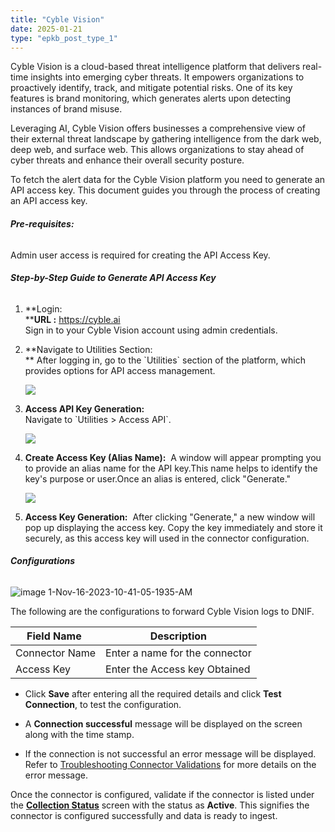 ```yaml
---
title: "Cyble Vision"
date: 2025-01-21
type: "epkb_post_type_1"
---
```


Cyble Vision is a cloud-based threat intelligence platform that delivers real-time insights into emerging cyber threats. It empowers organizations to proactively identify, track, and mitigate potential risks. One of its key features is brand monitoring, which generates alerts upon detecting instances of brand misuse.

Leveraging AI, Cyble Vision offers businesses a comprehensive view of their external threat landscape by gathering intelligence from the dark web, deep web, and surface web. This allows organizations to stay ahead of cyber threats and enhance their overall security posture.

To fetch the alert data for the Cyble Vision platform you need to generate an API access key. This document guides you through the process of creating an API access key.

###### **Pre-requisites:**

Admin user access is required for creating the API Access Key.

###### **Step-by-Step Guide to Generate API Access Key**

1. **Login:  
    ****URL :** https://cyble.ai  
    Sign in to your Cyble Vision account using admin credentials.

3. **Navigate to Utilities Section:  
    ** After logging in, go to the \`Utilities\` section of the platform, which provides options for API access management.  
      
      
    ![](images/AD_4nXdJ_yZ6zjxngj6TZUM9b16o_0ACkpT4m36Jao4EeoXDnG1hZxXVWsJWg0vyWuyZG6gzwuWp9428OvN1r6ni5KIdYz4Us9Vso5P_CpT-OoPL_cIe0dNXR1XGaOVaf1oToMb0rt9EpVWBWdkYiX82Iu1Vdt4?key=gFypGuMem_Ll46mDYbP8Zg)  
      
    

5. **Access API Key Generation:**    
    Navigate to \`Utilities > Access API\`.  
      
      
    ![](images/AD_4nXd1icrb-qBINEbzLTmhIcye_23h32O0kY_ayBnJEmhbyldUHBT3mDUC2rLrPi7HKXiWyCRIUoz-2ChpyOOshFHyFC4OR48kVT3-RAKaQToQ4_trvyWpTjD-jdd0-G_4FJlRHCAliEC2BrkcJ0RTGBQOSCE?key=gFypGuMem_Ll46mDYbP8Zg)  
      
    

7. **Create Access Key (Alias Name):**  A window will appear prompting you to provide an alias name for the API key.This name helps to identify the key's purpose or user.Once an alias is entered, click "Generate."  
      
      
    ![](images/AD_4nXcli-ISWk2EylNtxf16RtCSpzsiUtHJk6UTbUktZfUveN0oCpqn3-wjjBj88QYHV1hGE50HSE3L0qEc3uHDG4B44FmZm8PiosjXvgM67kYfkQxpUz6ETBzRp28ZA1Bw1Y4rSWYMEZUsypIiZVzUF7bIeOA?key=gFypGuMem_Ll46mDYbP8Zg)  
      
    

9. **Access Key Generation:**  After clicking "Generate," a new window will pop up displaying the access key. Copy the key immediately and store it securely, as this access key will used in the connector configuration.

###### **Configurations**

![image 1-Nov-16-2023-10-41-05-1935-AM](./images/image%201-Nov-16-2023-10-41-05-1935-AM.jpg)

The following are the configurations to forward Cyble Vision logs to DNIF.‌

| **Field Name**  | **Description** |
| --- | --- |
| Connector Name | Enter a name for the connector |
| Access Key | Enter the Access key Obtained |

- Click **Save** after entering all the required details and click **Test Connection**, to test the configuration.

- A **Connection successful** message will be displayed on the screen along with the time stamp.

- If the connection is not successful an error message will be displayed. Refer to [Troubleshooting Connector Validations](https://dnif.it/kb/troubleshooting-and-debugging/troubleshooting-connector-validations/) for more details on the error message.

Once the connector is configured, validate if the connector is listed under the **[Collection Status](https://dnif.it/kb/operations/collection-status/)** screen with the status as **Active**. This signifies the connector is configured successfully and data is ready to ingest.
